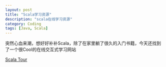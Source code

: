 ```yaml
---
layout: post
title: "Scala学习资源"
description: "scala在线学习资源"
category: Coding
tags: [Java, Scala]
---
```


突然心血来潮，想好好补补Scala，除了在家里躺了很久的入门书籍，今天还找到了一个很Cool的在线交互式学习网站

[Scala Tour](http://zh.scala-tour.com/)
